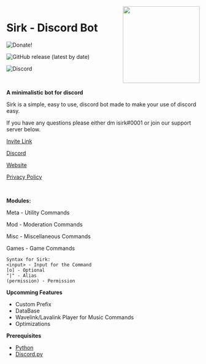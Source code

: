 <img src="https://asksirk.com/img/sirk.png" align="right" height="200" width="200"/>

# Sirk - Discord Bot
<p>
  
  ![Donate!](https://img.shields.io/badge/Donate-blue?style=for-the-badge&logo=Buy%20Me%20A%20Coffee&link=https://donatebot.io/checkout/743121194911531110)
  
  ![GitHub release (latest by date)](https://img.shields.io/github/v/release/isirk/Sirk?style=for-the-badge)
  
  ![Discord](https://img.shields.io/discord/743121194911531110?color=7289DA&label=Sirk&logo=Discord&style=for-the-badge)
  
<br>

**A minimalistic bot for discord**

Sirk is a simple, easy to use, discord bot made to make your use of discord easy.

If you have any questions please either dm isirk#0001 or join our support server below.

[Invite Link](https://discord.com/oauth2/authorize?client_id=751447995270168586&permissions=268823638&scope=bot)

[Discord](https://discord.gg/7yZqHfG)

[Website](https://asksirk.com/bot)

[Privacy Policy](https://asksirk.com/bot/privacy)

<br>

**Modules:**

Meta - Utility Commands

Mod - Moderation Commands

Misc - Miscellaneous Commands

Games - Game Commands

```
Syntax for Sirk:
<input> - Input for the Command
[o] - Optional
"|" - Alias
(permission) - Permission
```

**Upcomming Features**
- Custom Prefix
- DataBase
- Wavelink/Lavalink Player for Music Commands
- Optimizations

**Prerequisites**
- [Python](https://www.python.org/)
- [Discord.py](https://discordpy.readthedocs.io/en/latest/index.html)
